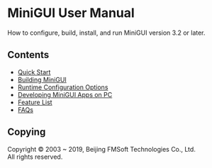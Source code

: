# MiniGUI User Manual

How to configure, build, install, and run MiniGUI version 3.2 or later.

## Contents

- [Quick Start](MiniGUIUserManualChapter1.md)
- [Building MiniGUI](MiniGUIUserManualChapter2.md)
- [Runtime Configuration Options](MiniGUIUserManualChapter3.md)
- [Developing MiniGUI Apps on PC](MiniGUIUserManualChapter4.md)
- [Feature List](MiniGUIDataSheet.md)
- [FAQs](MiniGUIUserManualAppendixA.md)

## Copying

Copyright © 2003 \~ 2019, Beijing FMSoft Technologies Co., Ltd.  
All rights reserved.

